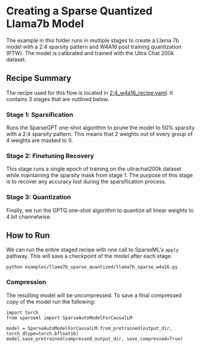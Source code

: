 # Creating a Sparse Quantized Llama7b Model

The example in this folder runs in multiple stages to create a Llama 7b model with 
a 2:4 sparsity pattern and W4A16 post training quantization (PTW). The model is 
calibrated and trained with the Ultra Chat 200k dataset.

## Recipe Summary

The recipe used for this flow is located in [2:4_w4a16_recipe.yaml](./2:4_w4a16_recipe.yaml). It contains 3 stages that are outlined below.


### Stage 1: Sparsification

Runs the SparseGPT one-shot algorithm to prune the model to 50% sparsity with a 2:4 
sparsity pattern. This means that 2 weights out of every group of 4 weights are masked to 0.

### Stage 2: Finetuning Recovery

This stage runs a single epoch of training on the ultrachat200k dataset while maintaining 
the sparsity mask from stage 1. The purpose of this stage is to recover any accuracy lost 
during the sparsification process.

### Stage 3: Quantization

Finally, we run the GPTQ one-shot algorithm to quantize all linear weights to 4 bit 
channelwise.

## How to Run

We can run the entire staged recipe with one call to SparseML's `apply` pathway. This 
will save a checkpoint of the model after each stage.

```python examples/llama7b_sparse_quantized/llama7b_sparse_w4a16.py```

### Compression

The resulting model will be uncompressed. To save a final compressed copy of the model 
run the following:

```
import torch
from sparseml import SparseAutoModelForCausalLM

model = SparseAutoModelForCausalLM.from_pretrained(output_dir, torch_dtype=torch.bfloat16)
model.save_pretrained(compressed_output_dir, save_compressed=True)
```
